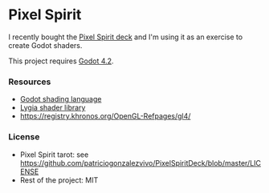 # Pixel Spirit

I recently bought the [Pixel Spirit deck](https://pixelspiritdeck.com/) and I'm using it as an
exercise to create Godot shaders.

This project requires [Godot 4.2](https://godotengine.org/download/archive/).

### Resources

- [Godot shading language](https://docs.godotengine.org/en/stable/tutorials/shaders/shader_reference/shading_language.html)
- [Lygia shader library](https://lygia.xyz/)
- https://registry.khronos.org/OpenGL-Refpages/gl4/

### License

- Pixel Spirit tarot: see https://github.com/patriciogonzalezvivo/PixelSpiritDeck/blob/master/LICENSE
- Rest of the project: MIT
